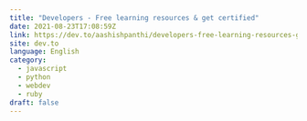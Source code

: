 ```yaml
---
title: "Developers - Free learning resources & get certified"
date: 2021-08-23T17:08:59Z
link: https://dev.to/aashishpanthi/developers-free-learning-resources-get-certified-4kn1?utm_medium=RSS&utm_source=news.12bit.vn
site: dev.to
language: English
category:
  - javascript
  - python
  - webdev
  - ruby
draft: false
---
```

